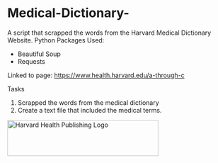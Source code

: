 # Medical-Dictionary-
A script that scrapped the words from the Harvard Medical Dictionary Website.
Python Packages Used:
* Beautiful Soup
* Requests

Linked to page: https://www.health.harvard.edu/a-through-c

Tasks
1. Scrapped the words from the medical dictionary
2. Create a text file that included the medical terms. 

<img class="global-logo-img" src="/images/logo-harvard_health-full-v2-@2x.png" alt="Harvard Health Publishing Logo" width="341" height="81">
